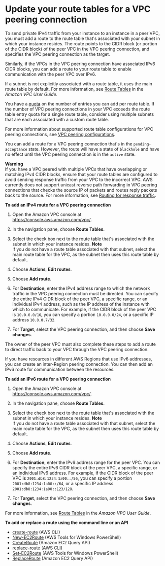 # Update your route tables for a VPC peering connection<a name="vpc-peering-routing"></a>

To send private IPv4 traffic from your instance to an instance in a peer VPC, you must add a route to the route table that's associated with your subnet in which your instance resides\. The route points to the CIDR block \(or portion of the CIDR block\) of the peer VPC in the VPC peering connection, and specifies the VPC peering connection as the target\.

Similarly, if the VPCs in the VPC peering connection have associated IPv6 CIDR blocks, you can add a route to your route table to enable communication with the peer VPC over IPv6\. 

If a subnet is not explicitly associated with a route table, it uses the main route table by default\. For more information, see [Route Tables](https://docs.aws.amazon.com/vpc/latest/userguide/VPC_Route_Tables.html) in the *Amazon VPC User Guide*\.

You have a [quota](https://docs.aws.amazon.com/vpc/latest/userguide/amazon-vpc-limits.html) on the number of entries you can add per route table\. If the number of VPC peering connections in your VPC exceeds the route table entry quota for a single route table, consider using multiple subnets that are each associated with a custom route table\. 

For more information about supported route table configurations for VPC peering connections, see [VPC peering configurations](peering-configurations.md)\.

You can add a route for a VPC peering connection that's in the `pending-acceptance` state\. However, the route will have a state of `blackhole` and have no effect until the VPC peering connection is in the `active` state\. 

**Warning**  
If you have a VPC peered with multiple VPCs that have overlapping or matching IPv4 CIDR blocks, ensure that your route tables are configured to avoid sending response traffic from your VPC to the incorrect VPC\. AWS currently does not support unicast reverse path forwarding in VPC peering connections that checks the source IP of packets and routes reply packets back to the source\. For more information, see [Routing for response traffic](peering-configurations-partial-access.md#peering-incorrect-response-routing)\.

**To add an IPv4 route for a VPC peering connection**

1. Open the Amazon VPC console at [https://console\.aws\.amazon\.com/vpc/](https://console.aws.amazon.com/vpc/)\.

1. In the navigation pane, choose **Route Tables**\.

1. Select the check box next to the route table that's associated with the subnet in which your instance resides\.
**Note**  
If you do not have a route table associated with that subnet, select the main route table for the VPC, as the subnet then uses this route table by default\. 

1. Choose **Actions**, **Edit routes**\.

1. Choose **Add route**\.

1. For **Destination**, enter the IPv4 address range to which the network traffic in the VPC peering connection must be directed\. You can specify the entire IPv4 CIDR block of the peer VPC, a specific range, or an individual IPv4 address, such as the IP address of the instance with which to communicate\. For example, if the CIDR block of the peer VPC is `10.0.0.0/16`, you can specify a portion `10.0.0.0/24`, or a specific IP address `10.0.0.7/32`\.

1. For **Target**, select the VPC peering connection, and then choose **Save changes**\.

The owner of the peer VPC must also complete these steps to add a route to direct traffic back to your VPC through the VPC peering connection\.

If you have resources in different AWS Regions that use IPv6 addresses, you can create an inter\-Region peering connection\. You can then add an IPv6 route for communication between the resources\.

**To add an IPv6 route for a VPC peering connection**

1. Open the Amazon VPC console at [https://console\.aws\.amazon\.com/vpc/](https://console.aws.amazon.com/vpc/)\.

1. In the navigation pane, choose **Route Tables**\.

1. Select the check box next to the route table that's associated with the subnet in which your instance resides\.
**Note**  
If you do not have a route table associated with that subnet, select the main route table for the VPC, as the subnet then uses this route table by default\. 

1. Choose **Actions**, **Edit routes**\.

1. Choose **Add route**\.

1. For **Destination**, enter the IPv6 address range for the peer VPC\. You can specify the entire IPv6 CIDR block of the peer VPC, a specific range, or an individual IPv6 address\. For example, if the CIDR block of the peer VPC is `2001:db8:1234:1a00::/56`, you can specify a portion `2001:db8:1234:1a00::/64`, or a specific IP address `2001:db8:1234:1a00::123/128`\.

1. For **Target**, select the VPC peering connection, and then choose **Save changes**\.

For more information, see [Route Tables](https://docs.aws.amazon.com/vpc/latest/userguide/VPC_Route_Tables.html) in the *Amazon VPC User Guide*\.

**To add or replace a route using the command line or an API**
+ [create\-route](https://docs.aws.amazon.com/cli/latest/reference/ec2/create-route.html) \(AWS CLI\)
+ [New\-EC2Route](https://docs.aws.amazon.com/powershell/latest/reference/items/New-EC2Route.html) \(AWS Tools for Windows PowerShell\)
+ [CreateRoute](https://docs.aws.amazon.com/AWSEC2/latest/APIReference/ApiReference-query-CreateRoute.html) \(Amazon EC2 Query API\)
+ [replace\-route](https://docs.aws.amazon.com/cli/latest/reference/ec2/replace-route.html) \(AWS CLI\)
+ [Set\-EC2Route](https://docs.aws.amazon.com/powershell/latest/reference/items/Set-EC2Route.html) \(AWS Tools for Windows PowerShell\)
+ [ReplaceRoute](https://docs.aws.amazon.com/AWSEC2/latest/APIReference/ApiReference-query-ReplaceRoute.html) \(Amazon EC2 Query API\)
